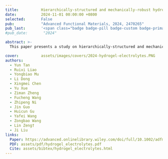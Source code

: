 ```yaml
---
title:          Hierarchically-structured and mechanically-robust hydrogel electrolytes for flexible zinc-iodine batteries
date:           2024-11-01 00:00:00 +0800
selected:       False
pub:            "Advanced Functional Materials, 2024, 2470265"
pub_last:       '<span class="badge badge-pill badge-custom badge-primary">Journal</span>'
#pub_date:       "2024"

abstract: >-
  This paper presents a study on hierarchically-structured and mechanically-robust hydrogel electrolytes, aimed at improving the performance of flexible zinc-iodine batteries, with potential applications in energy storage systems.

cover:          assets/images/covers/2024-hydrogel-electrolytes.PNG
authors:
  - Yun Tan
  - Ruixi Liao
  - Yongbiao Mu
  - Li Dong
  - Xingmei Chen
  - Yu Xue
  - Ziman Zheng
  - Fucheng Wang
  - Zhipeng Ni
  - Jin Guo
  - Huicun Gu
  - Yafei Wang
  - Zongbao Wang
  - Lin Zeng†
  - Ji Liu
links:
  Paper: https://advanced.onlinelibrary.wiley.com/doi/full/10.1002/adfm.202407050
  PDF: assets/pdf/hydrogel_electrolytes.pdf
  Cite: assets/bibtex/hydrogel_electrolytes.html
---
```

